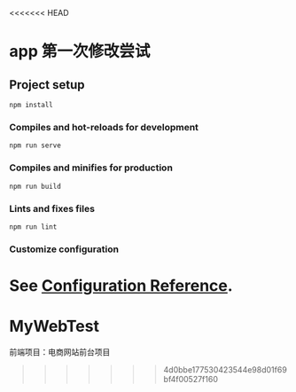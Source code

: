 <<<<<<< HEAD
# app 第一次修改尝试

## Project setup
```
npm install
```

### Compiles and hot-reloads for development
```
npm run serve
```

### Compiles and minifies for production
```
npm run build
```

### Lints and fixes files
```
npm run lint
```

### Customize configuration
See [Configuration Reference](https://cli.vuejs.org/config/).
=======
# MyWebTest
前端项目：电商网站前台项目
>>>>>>> 4d0bbe177530423544e98d01f69bf4f00527f160
